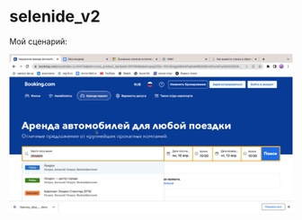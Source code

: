 # selenide_v2
Мой сценарий:


![Первая попытка](https://github.com/klyukina9013/selenide_v2/blob/main/Снимок%20экрана%202023-04-07%20в%2014.23.21.png)
